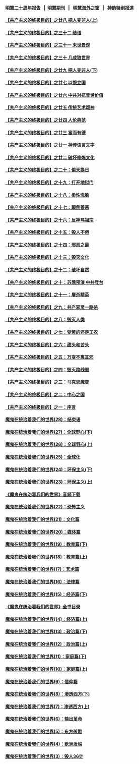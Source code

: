 #### [明慧二十周年报告](https://github.com/gfw-breaker/mh-reports/blob/master/README.md?t=07211520) &nbsp;&nbsp;|&nbsp;&nbsp;[明慧期刊](https://github.com/gfw-breaker/mh-qikan) &nbsp;&nbsp;|&nbsp;&nbsp; [明慧海外之窗](https://github.com/gfw-breaker/mh-news/blob/master/README.md?t=07211520) &nbsp;&nbsp;|&nbsp;&nbsp; [神韵特别报道](https://github.com/gfw-breaker/mh-news/blob/master/shenyun.md?t=07211520) 

#### [【共产主义的终极目的】之廿八 把人变非人(上)](../pages/nsc422/n11340492.md?t=07211520) 

#### [【共产主义的终极目的】之三十二 结语](../pages/nsc422/n11360535.md?t=07211520) 

#### [【共产主义的终极目的】之三十一 末世景观](../pages/nsc422/n11351129.md?t=07211520) 

#### [【共产主义的终极目的】之三十 几成狼世界](../pages/nsc422/n11348280.md?t=07211520) 

#### [【共产主义的终极目的】之廿九 把人变非人(下)](../pages/nsc422/n11344140.md?t=07211520) 

#### [【共产主义的终极目的】之廿七 以恨立国](../pages/nsc422/n11336944.md?t=07211520) 

#### [【共产主义的终极目的】之廿六 中共对抗普世价值](../pages/nsc422/n11324785.md?t=07211520) 

#### [【共产主义的终极目的】之廿五 传统艺术颂神](../pages/nsc422/n11296396.md?t=07211520) 

#### [【共产主义的终极目的】之廿四 人伦典范](../pages/nsc422/n11296397.md?t=07211520) 

#### [【共产主义的终极目的】之廿三 富而有德](../pages/nsc422/n11283598.md?t=07211520) 

#### [【共产主义的终极目的】之廿一 神传语言文字](../pages/nsc422/n11263265.md?t=07211520) 

#### [【共产主义的终极目的】之廿二 破坏修炼文化](../pages/nsc422/n11245728.md?t=07211520) 

#### [【共产主义的终极目的】之二十：偷天换日](../pages/nsc422/n11238846.md?t=07211520) 

#### [【共产主义的终极目的】之十九：打开地狱门](../pages/nsc422/n11206376.md?t=07211520) 

#### [【共产主义的终极目的】之十八：柔性洗脑](../pages/nsc422/n11199994.md?t=07211520) 

#### [【共产主义的终极目的】之十七：颠倒善恶](../pages/nsc422/n11179782.md?t=07211520) 

#### [【共产主义的终极目的】之十六：反神骂祖宗](../pages/nsc422/n11166798.md?t=07211520) 

#### [【共产主义的终极目的】之十五：毁人不倦](../pages/nsc422/n11166792.md?t=07211520) 

#### [【共产主义的终极目的】之十四：邪恶之最](../pages/nsc422/n11150249.md?t=07211520) 

#### [【共产主义的终极目的】之十三：毁灭文化](../pages/nsc422/n11135227.md?t=07211520) 

#### [【共产主义的终极目的】之十二：破坏自然](../pages/nsc422/n11135214.md?t=07211520) 

#### [【共产主义的终极目的】之十：苏俄预演 中共登台](../pages/nsc422/n11118424.md?t=07211520) 

#### [【共产主义的终极目的】之十一：屠杀精英](../pages/nsc422/n11118442.md?t=07211520) 

#### [【共产主义的终极目的】之九：共产邪灵一路杀](../pages/nsc422/n11114139.md?t=07211520) 

#### [【共产主义的终极目的】之八：毁灭人类](../pages/nsc422/n11108503.md?t=07211520) 

#### [【共产主义的终极目的】之七：受苦的还是工农](../pages/nsc422/n11101809.md?t=07211520) 

#### [【共产主义的终极目的】之六：甜头和苦头](../pages/nsc422/n11096971.md?t=07211520) 

#### [【共产主义的终极目的】之五：万变不离其邪](../pages/nsc422/n11091285.md?t=07211520) 

#### [【共产主义的终极目的】之四：毁灭路线图](../pages/nsc422/n11086284.md?t=07211520) 

#### [【共产主义的终极目的】之三：马克思魔变](../pages/nsc422/n11061941.md?t=07211520) 

#### [【共产主义的终极目的】之二：中心之国](../pages/nsc422/n11047728.md?t=07211520) 

#### [【共产主义的终极目的】之一：序言](../pages/nsc422/n11086077.md?t=07211520) 

#### [魔鬼在统治着我们的世界(28)：结束语](../pages/nsc422/n10936246.md?t=07211520) 

#### [魔鬼在统治着我们的世界(27)：全球野心(下)](../pages/nsc422/n10928319.md?t=07211520) 

#### [魔鬼在统治着我们的世界(26)：全球野心(上)](../pages/nsc422/n10900318.md?t=07211520) 

#### [魔鬼在统治着我们的世界(25)：全球化](../pages/nsc422/n10788205.md?t=07211520) 

#### [魔鬼在统治着我们的世界(24)：环保主义(下)](../pages/nsc422/n10695307.md?t=07211520) 

#### [魔鬼在统治着我们的世界(23)：环保主义(上)](../pages/nsc422/n10688613.md?t=07211520) 

#### [《魔鬼在统治着我们的世界》音频下载](../pages/nsc422/n10635553.md?t=07211520) 

#### [魔鬼在统治着我们的世界(22)：恐怖主义](../pages/nsc422/n10614727.md?t=07211520) 

#### [魔鬼在统治着我们的世界(21)：文化篇](../pages/nsc422/n10597706.md?t=07211520) 

#### [魔鬼在统治着我们的世界(20)：媒体篇](../pages/nsc422/n10586579.md?t=07211520) 

#### [魔鬼在统治着我们的世界(19)：教育篇(下)](../pages/nsc422/n10564808.md?t=07211520) 

#### [魔鬼在统治着我们的世界(18)：教育篇(上)](../pages/nsc422/n10526970.md?t=07211520) 

#### [魔鬼在统治着我们的世界(17)：艺术篇](../pages/nsc422/n10499093.md?t=07211520) 

#### [魔鬼在统治着我们的世界(16)：法律篇](../pages/nsc422/n10485969.md?t=07211520) 

#### [魔鬼在统治着我们的世界(15)：经济篇(下)](../pages/nsc422/n10469975.md?t=07211520) 

#### [《魔鬼在统治着我们的世界》全书目录](../pages/nsc422/n10464261.md?t=07211520) 

#### [魔鬼在统治着我们的世界(14)：经济篇(上)](../pages/nsc422/n10457370.md?t=07211520) 

#### [魔鬼在统治着我们的世界(13)：政治篇(下)](../pages/nsc422/n10448270.md?t=07211520) 

#### [魔鬼在统治着我们的世界(12)：政治篇(上)](../pages/nsc422/n10444576.md?t=07211520) 

#### [魔鬼在统治着我们的世界(11)：家庭篇(下)](../pages/nsc422/n10440961.md?t=07211520) 

#### [魔鬼在统治着我们的世界(10)：家庭篇(上)](../pages/nsc422/n10435448.md?t=07211520) 

#### [魔鬼在统治着我们的世界(9)：信仰篇](../pages/nsc422/n10432159.md?t=07211520) 

#### [魔鬼在统治着我们的世界(8)：渗透西方(下)](../pages/nsc422/n10429603.md?t=07211520) 

#### [魔鬼在统治着我们的世界(7)：渗透西方(上)](../pages/nsc422/n10426013.md?t=07211520) 

#### [魔鬼在统治着我们的世界(6)：输出革命](../pages/nsc422/n10421536.md?t=07211520) 

#### [魔鬼在统治着我们的世界(5)：东方杀戮](../pages/nsc422/n10417707.md?t=07211520) 

#### [魔鬼在统治着我们的世界(4)：欧洲发端](../pages/nsc422/n10414890.md?t=07211520) 

#### [魔鬼在统治着我们的世界(3)：毁人36计](../pages/nsc422/n10411583.md?t=07211520) 


